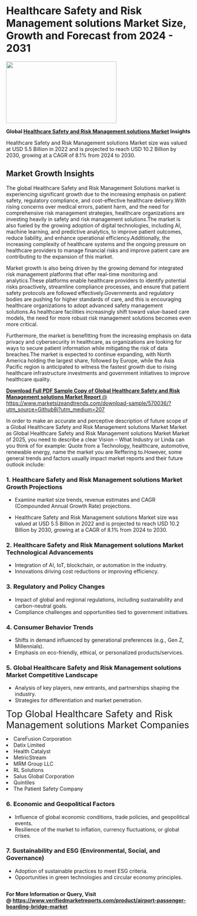 <H1>Healthcare Safety and Risk Management solutions Market Size, Growth and Forecast from 2024 - 2031</H1><img class="aligncenter size-medium wp-image-584254" src="https://thirdeyenews.in/wp-content/uploads/2024/09/Global-Market-Research-300x168.jpeg" alt="" width="300" height="168" /><p><strong>Global&nbsp;<a href="https://www.marketsizeandtrends.com/download-sample/570036/?utm_source=Github8j?utm_medium=207">Healthcare Safety and Risk Management solutions Market</a> Insights</strong></p><p>Healthcare Safety and Risk Management solutions Market size was valued at USD 5.5 Billion in 2022 and is projected to reach USD 10.2 Billion by 2030, growing at a CAGR of 8.1% from 2024 to 2030.</p><p><h2>Market Growth Insights</h2> <p>The global Healthcare Safety and Risk Management Solutions market is experiencing significant growth due to the increasing emphasis on patient safety, regulatory compliance, and cost-effective healthcare delivery.With rising concerns over medical errors, patient harm, and the need for comprehensive risk management strategies, healthcare organizations are investing heavily in safety and risk management solutions.The market is also fueled by the growing adoption of digital technologies, including AI, machine learning, and predictive analytics, to improve patient outcomes, reduce liability, and enhance operational efficiency.Additionally, the increasing complexity of healthcare systems and the ongoing pressure on healthcare providers to manage financial risks and improve patient care are contributing to the expansion of this market.</p> <p><a href="javascript:void(0);" onclick="alert('Sample Download Initiated')"></a></p> <p>Market growth is also being driven by the growing demand for integrated risk management platforms that offer real-time monitoring and analytics.These platforms enable healthcare providers to identify potential risks proactively, streamline compliance processes, and ensure that patient safety protocols are followed effectively.Governments and regulatory bodies are pushing for higher standards of care, and this is encouraging healthcare organizations to adopt advanced safety management solutions.As healthcare facilities increasingly shift toward value-based care models, the need for more robust risk management solutions becomes even more critical.</p> <p>Furthermore, the market is benefitting from the increasing emphasis on data privacy and cybersecurity in healthcare, as organizations are looking for ways to secure patient information while mitigating the risk of data breaches.The market is expected to continue expanding, with North America holding the largest share, followed by Europe, while the Asia Pacific region is anticipated to witness the fastest growth due to rising healthcare infrastructure investments and government initiatives to improve healthcare quality.</p> <p><a href="javascript:void(0);" onclick="alert('For More Information')"></p><p><span class=""><strong>Download Full PDF Sample Copy of Global Healthcare Safety and Risk Management solutions Market Report</strong> @ <a href="https://www.marketsizeandtrends.com/download-sample/570036/?utm_source=Github8j?utm_medium=207" target="_blank">https://www.marketsizeandtrends.com/download-sample/570036/?utm_source=Github8j?utm_medium=207</a></span></p><p>In order to make an accurate and perceptive description of future scope of a Global&nbsp;Healthcare Safety and Risk Management solutions Market Market as Global&nbsp;Healthcare Safety and Risk Management solutions Market Market of 2025, you need to describe a clear Vision &ndash; What Industry or Linda can you think of for example: Quote from a Technology, healthcare, automotive, renewable energy, name the market you are Reffering to.However, some general trends and factors usually impact market reports and their future outlook include:</p><h3>1.&nbsp;<strong>Healthcare Safety and Risk Management solutions Market Growth Projections</strong></h3><ul><li>Examine market size trends, revenue estimates and CAGR (Compounded Annual Growth Rate) projections.</li><li><p>Healthcare Safety and Risk Management solutions Market size was valued at USD 5.5 Billion in 2022 and is projected to reach USD 10.2 Billion by 2030, growing at a CAGR of 8.1% from 2024 to 2030.</p></li></ul><h3>2.&nbsp;<strong>Healthcare Safety and Risk Management solutions Market Technological Advancements</strong></h3><ul><li>Integration of AI, IoT, blockchain, or automation in the industry.</li><li>Innovations driving cost reductions or improving efficiency.</li></ul><h3>3.&nbsp;<strong>Regulatory and Policy Changes</strong></h3><ul><li>Impact of global and regional regulations, including sustainability and carbon-neutral goals.</li><li>Compliance challenges and opportunities tied to government initiatives.</li></ul><h3>4.&nbsp;<strong>Consumer Behavior Trends</strong></h3><ul><li>Shifts in demand influenced by generational preferences (e.g., Gen Z, Millennials).</li><li>Emphasis on eco-friendly, ethical, or personalized products/services.</li></ul><h3>5.&nbsp;<strong>Global Healthcare Safety and Risk Management solutions Market Competitive Landscape</strong></h3><ul><li>Analysis of key players, new entrants, and partnerships shaping the industry.</li><li>Strategies for differentiation and market penetration.</li></ul><p data-pm-slice="1 1 []"><span style="color: inherit; font-family: inherit; font-size: 25px;">Top Global Healthcare Safety and Risk Management solutions Market Companies</span></p><div class="" data-test-id=""><p><li>CareFusion Corporation</li><li> Datix Limited</li><li> Health Catalyst</li><li> MetricStream</li><li> MRM Group LLC</li><li> RL Solutions</li><li> Salus Global Corporation</li><li> Quintiles</li><li> The Patient Safety Company</li></p></div><h3>6.&nbsp;<strong>Economic and Geopolitical Factors</strong></h3><ul><li>Influence of global economic conditions, trade policies, and geopolitical events.</li><li>Resilience of the market to inflation, currency fluctuations, or global crises.</li></ul><h3>7.&nbsp;<strong>Sustainability and ESG (Environmental, Social, and Governance)</strong></h3><ul><li>Adoption of sustainable practices to meet ESG criteria.</li><li>Opportunities in green technologies and circular economy principles.</li></ul><h2><strong style="font-size: 14px;">For More Information or Query, Visit @&nbsp;</strong><a style="background-color: #ffffff; font-size: 14px;" href="https://www.marketsizeandtrends.com/report/healthcare-safety-and-risk-management-solutions-market/" target="_blank">https://www.verifiedmarketreports.com/product/airport-passenger-boarding-bridge-market</a></h2>